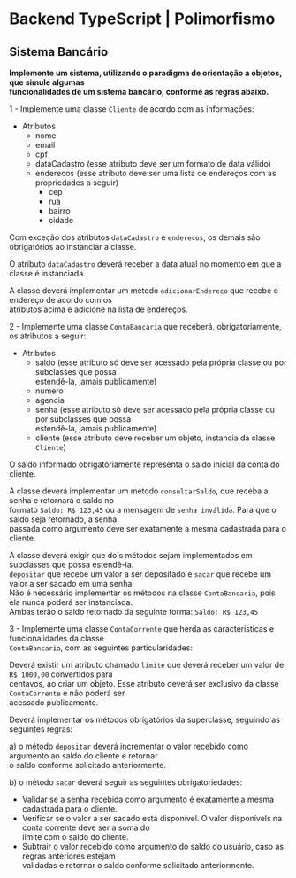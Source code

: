 # Backend TypeScript | Polimorfismo
## Sistema Bancário

**Implemente um sistema, utilizando o paradigma de orientação a objetos, que simule algumas  
funcionalidades de um sistema bancário, conforme as regras abaixo.**

1 - Implemente uma classe `Cliente` de acordo com as informações:

- Atributos
  - nome
  - email
  - cpf
  - dataCadastro (esse atributo deve ser um formato de data válido)
  - enderecos (esse atributo deve ser uma lista de endereços com as propriedades a seguir)
    - cep
    - rua
    - bairro
    - cidade

Com exceção dos atributos `dataCadastro` e `enderecos`, os demais são obrigatórios ao instanciar a classe.

O atributo `dataCadastro` deverá receber a data atual no momento em que a classe é instanciada.

A classe deverá implementar um método `adicionarEndereco` que recebe o endereço de acordo com os  
atributos acima e adicione na lista de endereços.

2 - Implemente uma classe `ContaBancaria` que receberá, obrigatoriamente, os atributos a seguir:

- Atributos
  - saldo (esse atributo só deve ser acessado pela própria classe ou por subclasses que possa  
    estendê-la, jamais publicamente)
  - numero
  - agencia
  - senha (esse atributo só deve ser acessado pela própria classe ou por subclasses que possa  
    estendê-la, jamais publicamente)
  - cliente (esse atributo deve receber um objeto, instancia da classe `Cliente`)
 
O saldo informado obrigatóriamente representa o saldo inicial da conta do cliente.

A classe deverá implementar um método `consultarSaldo`, que receba a senha e retornará o saldo no  
formato `Saldo: R$ 123,45` ou a mensagem de `senha inválida`. Para que o saldo seja retornado, a senha  
passada como argumento deve ser exatamente a mesma cadastrada para o cliente.

A classe deverá exigir que dois métodos sejam implementados em subclasses que possa estendê-la.  
`depositar` que recebe um valor a ser depositado e `sacar` que recebe um valor a ser sacado em uma senha.  
Não é necessário implementar os métodos na classe `ContaBancaria`, pois ela nunca poderá ser instanciada.  
Ambas terão o saldo retornado da seguinte forma: `Saldo: R$ 123,45`

3 - Implemente uma classe `ContaCorrente` que herda as características e funcionalidades da classe  
`ContaBancaria`, com as seguintes particularidades:

Deverá existir um atributo chamado `limite` que deverá receber um valor de `R$ 1000,00` convertidos para  
centavos, ao criar um objeto. Esse atributo deverá ser exclusivo da classe `ContaCorrente` e não poderá ser  
acessado publicamente.

Deverá implementar os métodos obrigatórios da superclasse, seguindo as seguintes regras:

a) o método `depositar` deverá incrementar o valor recebido como argumento ao saldo do cliente e retornar  
o saldo conforme solicitado anteriormente.

b) o método `sacar` deverá seguir as seguintes obrigatoriedades:

- Validar se a senha recebida como argumento é exatamente a mesma cadastrada para o cliente.
- Verificar se o valor a ser sacado está disponível. O valor disponívels na conta corrente deve ser a soma do  
  limite com o saldo do cliente.
- Subtrair o valor recebido como argumento do saldo do usuário, caso as regras anteriores estejam  
  validadas e retornar o saldo conforme solicitado anteriormente.
